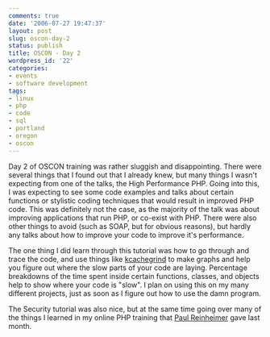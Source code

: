 ```yaml
---
comments: true
date: '2006-07-27 19:47:37'
layout: post
slug: oscon-day-2
status: publish
title: OSCON - Day 2
wordpress_id: '22'
categories:
- events
- software development
tags:
- linux
- php
- code
- sql
- portland
- oregon
- oscon
---
```


Day 2 of OSCON training was rather sluggish and disappointing. There were several things that I found out that I already knew, but many things I wasn't expecting from one of the talks, the High Performance PHP. Going into this, I was expecting to see some code examples and talks about certain functions or stylistic coding techniques that would result in improved PHP code. This was definitely not the case, as the majority of the talk was about improving applications that run PHP, or co-exist with PHP. There were also other things to avoid (such as SOAP, but for obvious reasons), but hardly any talks about how to improve your code to improve it's performance. 

The one thing I did learn through this tutorial was how to go through and trace the code, and use things like <a href="http://kcachegrind.sourceforge.net/cgi-bin/show.cgi">kcachegrind</a> to make graphs and help you figure out where the slow parts of your code are laying. Percentage breakdowns of the time spent inside certain functions, classes, and objects help to show where your code is "slow". I plan on using this on my many different projects, just as soon as I figure out how to use the damn program. 

The Security tutorial was also nice, but at the same time going over many of the things I learned in my online PHP training that <a href="http://www.preinheimer.com">Paul Reinheimer</a> gave last month. 
